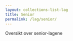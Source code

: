 ```yaml
---
layout: collections-list-lag
title: Senior
permalink: /lag/senior/
---
```


Oversikt over senior-lagene
